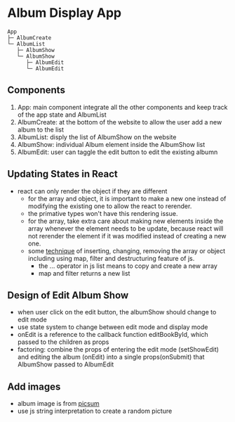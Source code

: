 # Album Display App


```
App
├─ AlbumCreate
└─ AlbumList 
   ├─ AlbumShow
   └─ AlbumShow
      ├─ AlbumEdit
      └─ AlbumEdit
```


## Components
1. App: main component integrate all the other components and  keep track of the app state
and AlbumList
2. AlbumCreate: at the bottom of the website to allow the user add a new album 
to the list 
3. AlbumList: disply the list of AlbumShow on the website
4. AlbumShow: individual Album element inside the AlbumShow list
5. AlbumEdit: user can taggle the edit button to edit the existing albumn

## Updating States in React
- react can only render the object if they are different
    - for the array and object, it is important to make a new one instead of
    modifying the existing one to allow the react to rerender.
    - the primative types won't have this rendering issue.
    - for the array, take extra care about making new elements inside the array
    whenever the element needs to be update, because react will not rerender 
    the element if it was modified instead of creating a new one.
    - some [technique](https://state-updates.vercel.app/) of 
    inserting, changing, removing the array or object including using map, 
    filter and destructuring feature of js. 
        - the ... operator in js list means to copy and create a new array
        - map and filter returns a new list

## Design of Edit Album Show
- when user click on the edit button, the albumShow should change to edit mode
- use state system to change between edit mode and display mode
- onEdit is a reference to the callback function editBookById, which passed to 
the children as props
- factoring: combine the props of entering the edit mode (setShowEdit)
 and editing the album (onEdit) into a single props(onSubmit) that AlbumShow
 passed to AlbumEdit

 ## Add images
 - album image is from [picsum](https://picsum.photos/)
 - use js string interpretation to create a random picture
